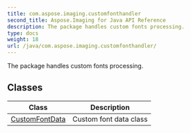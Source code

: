 ```yaml
---
title: com.aspose.imaging.customfonthandler
second_title: Aspose.Imaging for Java API Reference
description: The package handles custom fonts processing.
type: docs
weight: 18
url: /java/com.aspose.imaging.customfonthandler/
---
```


The package handles custom fonts processing.


## Classes

| Class | Description |
| --- | --- |
| [CustomFontData](../com.aspose.imaging.customfonthandler/customfontdata) | Custom font data class |
